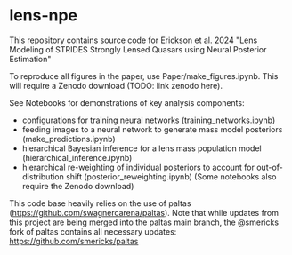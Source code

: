 # lens-npe

This repository contains source code for Erickson et al. 2024 "Lens Modeling of 
STRIDES Strongly Lensed Quasars using Neural Posterior Estimation"

To reproduce all figures in the paper, use Paper/make_figures.ipynb. This will
require a Zenodo download (TODO: link zenodo here).

See Notebooks for demonstrations of key analysis components:
- configurations for training neural networks (training_networks.ipynb)
- feeding images to a neural network to generate mass model posteriors (make_predictions.ipynb)
- hierarchical Bayesian inference for a lens mass population model (hierarchical_inference.ipynb)
- hierarchical re-weighting of individual posteriors to account for out-of-distribution shift (posterior_reweighting.ipynb)
(Some notebooks also require the Zenodo download)

This code base heavily relies on the use of paltas (https://github.com/swagnercarena/paltas). Note that while updates 
from this project are being merged into the paltas main branch, the @smericks fork of 
paltas contains all necessary updates: 
    https://github.com/smericks/paltas


